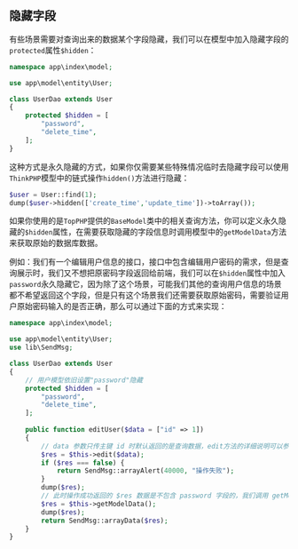## 隐藏字段

有些场景需要对查询出来的数据某个字段隐藏，我们可以在模型中加入隐藏字段的`protected`属性`$hidden`：

```php
namespace app\index\model;

use app\model\entity\User;

class UserDao extends User
{
    protected $hidden = [
        "password",
        "delete_time",
    ];
}
```

这种方式是永久隐藏的方式，如果你仅需要某些特殊情况临时去隐藏字段可以使用`ThinkPHP`模型中的链式操作`hidden()`方法进行隐藏：

```php
$user = User::find(1);
dump($user->hidden(['create_time','update_time'])->toArray());
```

如果你使用的是`TopPHP`提供的`BaseModel`类中的相关查询方法，你可以定义永久隐藏的`$hidden`属性，在需要获取隐藏的字段信息时调用模型中的`getModelData`方法来获取原始的数据库数据。

例如：我们有一个编辑用户信息的接口，接口中包含编辑用户密码的需求，但是查询展示时，我们又不想把原密码字段返回给前端，我们可以在`$hidden`属性中加入`password`永久隐藏它，因为除了这个场景，可能我们其他的查询用户信息的场景都不希望返回这个字段，但是只有这个场景我们还需要获取原始密码，需要验证用户原始密码输入的是否正确，那么可以通过下面的方式来实现：

```php
namespace app\index\model;

use app\model\entity\User;
use lib\SendMsg;

class UserDao extends User
{
    // 用户模型依旧设置"password"隐藏
    protected $hidden = [
        "password",
        "delete_time",
    ];
    
    public function editUser($data = ["id" => 1])
    {
        // data 参数只传主键 id 时默认返回的是查询数据，edit方法的详细说明可以参看【修改和编辑】章节
        $res = $this->edit($data);
        if ($res === false) {
            return SendMsg::arrayAlert(40000, "操作失败");
        }
        dump($res);
        // 此时操作成功返回的 $res 数据是不包含 password 字段的，我们调用 getModelData 方法，即可以获取到全部数据。
        $res = $this->getModelData();
        dump($res);
        return SendMsg::arrayData($res);
    }
}
```

